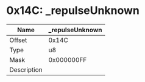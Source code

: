 # 0x14C: _repulseUnknown

| Name | _repulseUnknown |
| ----| ------------ |
| Offset | 0x14C |
| Type | u8 |
| Mask | 0x000000FF |
| Description |  |<br>

